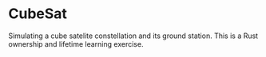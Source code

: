 # CubeSat

Simulating a cube satelite constellation and its ground station. This is a 
Rust ownership and lifetime learning exercise.
